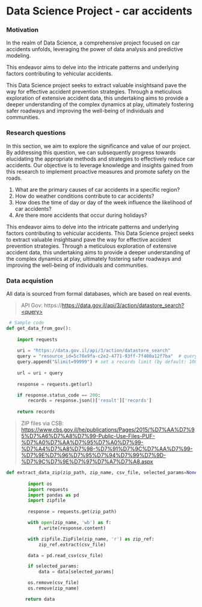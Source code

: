 # Data Science Project - car accidents

### Motivation
In the realm of Data Science, a comprehensive project focused on car accidents unfolds, leveraging the power of data analysis and predictive modeling.

This endeavor aims to delve into the intricate patterns and underlying factors contributing to vehicular accidents.

This Data Science project seeks to extract valuable insightsand pave the way for effective accident prevention strategies. 
Through a meticulous exploration of extensive accident data, this undertaking aims to provide a deeper understanding of the complex dynamics at play, ultimately fostering safer roadways and improving the well-being of individuals and communities.

### Research questions
In this section, we aim to explore the significance and value of our project.
By addressing this question, we can subsequently progress towards elucidating the appropriate methods and strategies to effectively reduce car accidents.
Our objective is to leverage knowledge and insights gained from this research to implement proactive measures and promote safety on the roads.
 1. What are the primary causes of car accidents in a specific region?
 2. How do weather conditions contribute to car accidents?
 3. How does the time of day or day of the week influence the likelihood of car accidents?
 5. Are there more accidents that occur during holidays?

This endeavor aims to delve into the intricate patterns and underlying factors contributing to vehicular accidents. This Data Science project seeks to extract valuable insightsand pave the way for effective accident prevention strategies.
Through a meticulous exploration of extensive accident data, this undertaking aims to provide a deeper understanding of the complex dynamics at play, ultimately fostering safer roadways and improving the well-being of individuals and communities.


### Data acquistion
All data is sourced from formal databases, which are based on real events.
> API Gov: https://https://data.gov.il/api/3/action/datastore_search?<query>
```python
 # Sample code
def get_data_from_gov():
    
    import requests
    
    uri = "https://data.gov.il/api/3/action/datastore_search" 
    query = "resource_id=5c78e9fa-c2e2-4771-93ff-7f400a12f7ba"  # query by resource_id
    query.append("&limit=99999") # set a records limit (by default: 1000)
    
    url = uri + query
    
    response = requests.get(url)

    if response.status_code == 200:
        records = response.json()['result']['records']
    
    return records
```

> ZIP files via CSB: https://www.cbs.gov.il/he/publications/Pages/2015/%D7%AA%D7%95%D7%A6%D7%A8%D7%99-Public-Use-Files-PUF-%D7%A0%D7%AA%D7%95%D7%A0%D7%99-%D7%A4%D7%A8%D7%98-%D7%91%D7%9C%D7%AA%D7%99-%D7%9E%D7%96%D7%95%D7%94%D7%99%D7%9D-%D7%9C%D7%9E%D7%97%D7%A7%D7%A8.aspx

```python
def extract_data_zip(zip_path, zip_name, csv_file, selected_params=None):
        
        import os
        import requests
        import pandas as pd
        import zipfile
 
        response = requests.get(zip_path)

        with open(zip_name, 'wb') as f:
            f.write(response.content)

        with zipfile.ZipFile(zip_name, 'r') as zip_ref:
            zip_ref.extract(csv_file)

        data = pd.read_csv(csv_file)

        if selected_params:
            data = data[selected_params]

        os.remove(csv_file)
        os.remove(zip_name)

       return data
```
